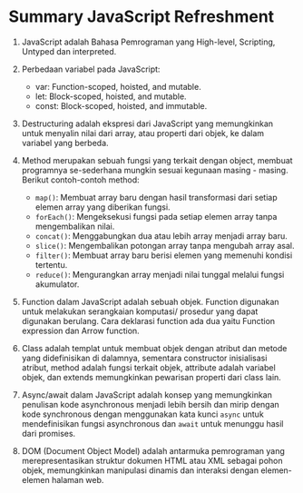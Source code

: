 # Summary JavaScript Refreshment

1. JavaScript adalah Bahasa Pemrograman yang High-level, Scripting, Untyped dan interpreted.

2. Perbedaan variabel pada JavaScript:

   - var: Function-scoped, hoisted, and mutable.
   - let: Block-scoped, hoisted, and mutable.
   - const: Block-scoped, hoisted, and immutable.

3. Destructuring adalah ekspresi dari JavaScript yang memungkinkan untuk menyalin nilai dari array, atau properti dari objek, ke dalam variabel yang berbeda.

4. Method merupakan sebuah fungsi yang terkait dengan object, membuat programnya se-sederhana mungkin sesuai kegunaan masing - masing. Berikut contoh-contoh method:

   - `map()`: Membuat array baru dengan hasil transformasi dari setiap elemen array yang diberikan fungsi.
   - `forEach()`: Mengeksekusi fungsi pada setiap elemen array tanpa mengembalikan nilai.
   - `concat()`: Menggabungkan dua atau lebih array menjadi array baru.
   - `slice()`: Mengembalikan potongan array tanpa mengubah array asal.
   - `filter()`: Membuat array baru berisi elemen yang memenuhi kondisi tertentu.
   - `reduce()`: Mengurangkan array menjadi nilai tunggal melalui fungsi akumulator.

5. Function dalam JavaScript adalah sebuah objek. Function digunakan untuk melakukan serangkaian komputasi/ prosedur yang dapat digunakan berulang. Cara deklarasi function ada dua yaitu Function expression dan Arrow function.

6. Class adalah templat untuk membuat objek dengan atribut dan metode yang didefinisikan di dalamnya, sementara constructor inisialisasi atribut, method adalah fungsi terkait objek, attribute adalah variabel objek, dan extends memungkinkan pewarisan properti dari class lain.

7. Async/await dalam JavaScript adalah konsep yang memungkinkan penulisan kode asynchronous menjadi lebih bersih dan mirip dengan kode synchronous dengan menggunakan kata kunci `async` untuk mendefinisikan fungsi asynchronous dan `await` untuk menunggu hasil dari promises.

8. DOM (Document Object Model) adalah antarmuka pemrograman yang merepresentasikan struktur dokumen HTML atau XML sebagai pohon objek, memungkinkan manipulasi dinamis dan interaksi dengan elemen-elemen halaman web.
